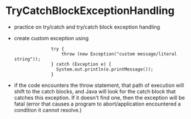 # TryCatchBlockExceptionHandling

- practice on try/catch and try/catch block exception handling
- create custom exception using


                    try {
                        throw (new Exception("custom message/literal string"));
                    } catch (Exception e) {
                      System.out.println(e.printMessage());
                    }
      
      
- if the code encounters the throw statement, that path of execution will shift to the catch blocks, and Java will look for the catch block that catches this exception. If it doesn't find one, then the exception will be fatal (error that causes a program to abort/application encountered a condition it cannot resolve.)
